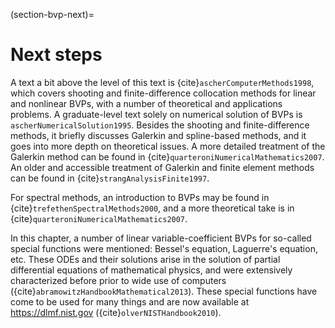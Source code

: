 
(section-bvp-next)=
# Next steps

A text a bit above the level of this text is {cite}`ascherComputerMethods1998`, which covers shooting and finite-difference collocation methods for linear and nonlinear BVPs, with a number of theoretical and applications problems.  A graduate-level text solely on numerical solution of BVPs is `ascherNumericalSolution1995`. Besides the shooting and finite-difference methods, it briefly discusses Galerkin and spline-based methods, and it goes into more depth on theoretical issues.  A more detailed treatment of the Galerkin method can be found in {cite}`quarteroniNumericalMathematics2007`.  An older and accessible treatment of Galerkin and finite element methods can be found in {cite}`strangAnalysisFinite1997`.

For spectral methods, an introduction to BVPs may be found in {cite}`trefethenSpectralMethods2000`, and a more theoretical take is in {cite}`quarteroniNumericalMathematics2007`.

In this chapter, a number of linear variable-coefficient BVPs for so-called special functions were mentioned: Bessel's equation, Laguerre's equation, etc. These ODEs and their solutions arise in the solution of partial differential equations of mathematical physics, and were extensively characterized before prior to wide use of computers ({cite}`abramowitzHandbookMathematical2013`).  These special functions have come to be used for many things and are now available at https://dlmf.nist.gov ({cite}`olverNISTHandbook2010`).
